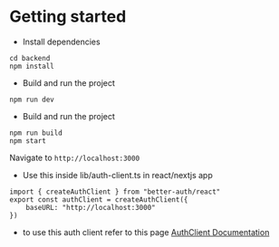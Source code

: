 # Getting started

- Install dependencies

```
cd backend
npm install
```

- Build and run the project

```
npm run dev
```

- Build and run the project

```
npm run build
npm start
```

Navigate to `http://localhost:3000`

- Use this inside lib/auth-client.ts in react/nextjs app

```
import { createAuthClient } from "better-auth/react"
export const authClient = createAuthClient({
    baseURL: "http://localhost:3000"
})
```

- to use this auth client refer to this page [AuthClient Documentation](https://www.better-auth.com/docs/basic-usage)
